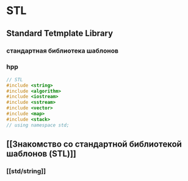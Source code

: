 # STL
## Standard Tetmplate Library
### стандартная библиотека шаблонов

### hpp
```Cpp
// STL
#include <string>
#include <algorithm>
#include <iostream>
#include <sstream>
#include <vector>
#include <map>
#include <stack>
// using namespace std;
```
### 

## [[Знакомство со стандартной библиотекой шаблонов (STL)]]
### [[std/string]]
